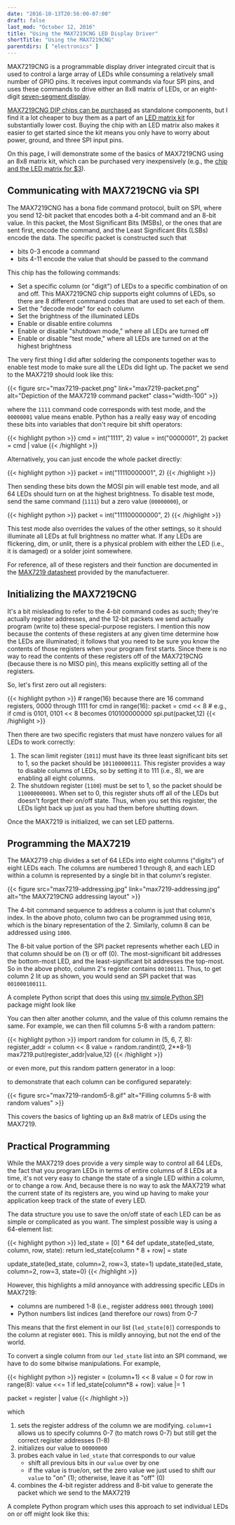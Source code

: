 ```yaml
---
date: "2016-10-13T20:56:00-07:00"
draft: false
last_mod: "October 12, 2016"
title: "Using the MAX7219CNG LED Display Driver"
shortTitle: "Using the MAX7219CNG"
parentdirs: [ "electronics" ]
---
```


MAX7219CNG is a programmable display driver integrated circuit that is used to
control a large array of LEDs while consuming a relatively small number of GPIO
pins.  It receives input commands via four SPI pins, and uses these commands to
drive either an 8x8 matrix of LEDs, or an eight-digit [seven-segment display][].

[MAX7219CNG DIP chips can be purchased][adafruit max7219cng page] as
standalone components, but I find it a lot cheaper to buy them as a part of an
[LED matrix kit][oddwires matrix kit] for substantially lower cost.  Buying the
chip with an LED matrix also makes it easier to get started since the kit means
you only have to worry about power, ground, and three SPI input pins.

On this page, I will demonstrate some of the basics of MAX7219CNG using an 8x8
matrix kit, which can be purchased very inexpensively (e.g., the [chip and the
LED matrix for $3][oddwires matrix kit]).

## Communicating with MAX7219CNG via SPI

The MAX7219CNG has a bona fide command protocol, built on SPI, where you send
12-bit packet that encodes both a 4-bit command and an 8-bit value.  In this
packet, the Most Significant Bits (MSBs), or the ones that are sent first,
encode the command, and the Least Significant Bits (LSBs) encode the data.
The specific packet is constructed such that

- bits 0-3 encode a command
- bits 4-11 encode the value that should be passed to the command

This chip has the following commands:

- Set a specific column (or "digit") of LEDs to a specific combination of on and off.  This MAX7219CNG chip supports eight columns of LEDs, so there are 8 different command codes that are used to set each of them.
- Set the "decode mode" for each column
- Set the brightness of the illuminated LEDs
- Enable or disable entire columns
- Enable or disable "shutdown mode," where all LEDs are turned off
- Enable or disable "test mode," where all LEDs are turned on at the highest brightness

The very first thing I did after soldering the components together was to enable
test mode to make sure all the LEDs did light up.  The packet we send to the
MAX7219 should look like this:

<div class="shortcode">
{{< figure src="max7219-packet.png" link="max7219-packet.png" alt="Depiction of the MAX7219 command packet" class="width-100" >}}
</div>

where the `1111` command code corresponds with test mode, and the `00000001`
value means enable.  Python has a really easy way of encoding these bits into
variables that don't require bit shift operators:

<div class="shortcode">
{{< highlight python >}}
cmd = int("1111", 2)
value = int("0000001", 2)
packet = cmd | value
{{< /highlight >}}
</div>

Alternatively, you can just encode the whole packet directly:

<div class="shortcode">
{{< highlight python >}}
packet = int("11110000001", 2)
{{< /highlight >}}
</div>

Then sending these bits down the MOSI pin will enable test mode, and all 64
LEDs should turn on at the highest brightness.  To disable test mode, send the
same command (`1111`) but a zero value (`00000000`), or

<div class="shortcode">
{{< highlight python >}}
packet = int("111100000000", 2)
{{< /highlight >}}
</div>

This test mode also overrides the values of the other settings, so it should
illuminate all LEDs at full brightness no matter what.  If any LEDs are
flickering, dim, or unlit, there is a physical problem with either the LED
(i.e., it is damaged) or a solder joint somewhere.

For reference, all of these registers and their function are documented in the
[MAX7219 datasheet][] provided by the manufactuerer.

## Initializing the MAX7219CNG

It's a bit misleading to refer to the 4-bit command codes as such; they're
actually register addresses, and the 12-bit packets we send actually program
(write to) these special-purpose registers.  I mention this now because the
contents of these registers at any given time determine how the LEDs are
illuminated; it follows that you need to be sure you know the contents of
those registers when your program first starts.  Since there is no way to read
the contents of these registers off of the MAX7219CNG (because there is no
MISO pin), this means explicitly setting all of the registers.

So, let's first zero out all registers:

<div class="shortcode">
{{< highlight python >}}
# range(16) because there are 16 command registers, 0000 through 1111
for cmd in range(16):
    packet = cmd << 8
    # e.g., if cmd is 0101, 0101 << 8 becomes 010100000000
    spi.put(packet,12)
{{< /highlight >}}
</div>

Then there are two specific registers that must have nonzero values for all
LEDs to work correctly:

1. The scan limit register (`1011`) must have its three least significant bits
   set to 1, so the packet should be `101100000111`.  This register provides a
   way to disable columns of LEDs, so by setting it to 111 (i.e., 8), we are
   enabling all eight columns.
2. The shutdown register (`1100`) must be set to 1, so the packet should be
   `110000000001`.  When set to 0, this register shuts off all of the LEDs but
   doesn't forget their on/off state.  Thus, when you set this register, the
   LEDs light back up just as you had them before shutting down.

Once the MAX7219 is initialized, we can set LED patterns.

## Programming the MAX7219

The MAX2719 chip divides a set of 64 LEDs into eight columns ("digits") of eight
LEDs each.  The columns are numbered 1 through 8, and each LED within a column
is represented by a single bit in that column's register.

<div class="shortcode">
{{< figure src="max7219-addressing.jpg" link="max7219-addressing.jpg" alt="the MAX7219CNG addressing layout" >}}
</div>

The 4-bit command sequence to address a column is just that column's index.  In
the above photo, column two can be programmed using `0010`, which is the binary
representation of the 2.  Similarly, column 8 can be addressed using `1000`.

The 8-bit value portion of the SPI packet represents whether each LED in that
column should be on (1) or off (0).  The most-significant bit addresses the
bottom-most LED, and the least-significant bit addresses the top-most.  So in
the above photo, column 2's register contains `00100111`.  Thus, to get column
2 lit up as shown, you would send an SPI packet that was `001000100111`.

A complete Python script that does this using [my simple Python SPI] package
might look like

<script src="https://gist.github.com/glennklockwood/df3ff8776814aa96d69ed13a8861134c.js?file=max7219-column2.py"></script>

You can then alter another column, and the value of this column remains the
same.  For example, we can then fill columns 5-8 with a random pattern:

<div class="shortcode">
{{< highlight python >}}
import random
for column in (5, 6, 7, 8):
    register_addr = column << 8
    value = random.randint(0, 2**8-1)
    max7219.put(register_addr|value,12)
{{< /highlight >}}
</div>

or even more, put this random pattern generator in a loop:

<script src="https://gist.github.com/glennklockwood/df3ff8776814aa96d69ed13a8861134c.js?file=max7219-randomize-col5-8.py"></script>

to demonstrate that each column can be configured separately:

<div class="shortcode">
{{< figure src="max7219-random5-8.gif" alt="Filling columns 5-8 with random values" >}}
</div>

This covers the basics of lighting up an 8x8 matrix of LEDs using the MAX7219.

## Practical Programming

While the MAX7219 does provide a very simple way to control all 64 LEDs, the
fact that you program LEDs in terms of entire columns of 8 LEDs at a time, it's
not very easy to change the state of a single LED within a column, or to change
a row.  And, because there is no way to ask the MAX7219 what the current state
of its registers are, you wind up having to make your application keep track of
the state of every LED.

The data structure you use to save the on/off state of each LED can be as simple
or complicated as you want.  The simplest possible way is using a 64-element
list:

<div class="shortcode">
{{< highlight python >}}
led_state = [0] * 64
def update_state(led_state, column, row, state):
    return led_state[column * 8 + row] = state

update_state(led_state, column=2, row=3, state=1)
update_state(led_state, column=2, row=3, state=0)
{{< /highlight >}}
</div>

However, this highlights a mild annoyance with addressing specific LEDs in
MAX7219:

- columns are numbered 1-8 (i.e., register address `0001` through `1000`)
- Python numbers list indices (and therefore our rows) from 0-7 

This means that the first element in our list (`led_state[0]`) corresponds to
the column at register `0001`.  This is mildly annoying, but not the end of the
world.

To convert a single column from our `led_state` list into an SPI command, we
have to do some bitwise manipulations.  For example,

<div class="shortcode">
{{< highlight python >}}
register = (column+1) << 8
value = 0
for row in range(8):
    value <<= 1
    if led_state[column*8 + row]:
        value |= 1

packet = register | value
{{< /highlight >}}
</div>

which

1. sets the register address of the column we are modifying.  `column+1` allows
   us to specify columns 0-7 (to match rows 0-7) but still get the correct
   register addresses (1-8)
2. initializes our value to `00000000`
3. probes each value in `led_state` that corresponds to our value
   - shift all previous bits in our `value` over by one
   - if the value is true/on, set the zero value we just used to shift our
    `value` to "on" (1); otherwise, leave it as "off" (0)
4. combines the 4-bit register address and 8-bit value to generate the packet
   which we send to the MAX7219

A complete Python program which uses this approach to set individual LEDs on or
off might look like this:

<script src="https://gist.github.com/glennklockwood/df3ff8776814aa96d69ed13a8861134c.js?file=max7219-individual-leds.py"></script>

[seven-segment display]: https://en.wikipedia.org/wiki/Seven-segment_display
[adafruit max7219cng page]: https://www.adafruit.com/product/453
[oddwires matrix kit]: http://www.oddwires.com/led-matrix-8-x-8-red-common-cathode-with-spi-interface-max7219cng/
[MAX7219 datasheet]: https://www.maximintegrated.com/en/products/power/display-power-control/MAX7219.html
[my simple Python SPI]: https://github.com/glennklockwood/raspberrypi/blob/master/spi.py
